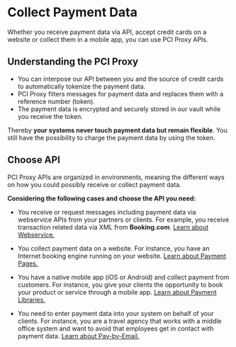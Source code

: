 # Collect Payment Data

Whether you receive payment data via API, accept credit cards on a website or collect them in a mobile app, you can use PCI Proxy APIs.

## Understanding the PCI Proxy

- You can interpose our API between you and the source of credit cards to automatically tokenize the payment data. 
- PCI Proxy filters messages for payment data and replaces them with a reference number (token).
- The payment data is encrypted and securely stored in our vault while you receive the token. 

Thereby **your systems never touch payment data but remain flexible**. You still have the possibility to charge the payment data by using the token.



## Choose API 

PCI Proxy APIs are organized in environments, meaning the different ways on how you could possibly receive or collect payment data. 

**Considering the following cases and choose the API you need:**

 - You receive or request messages including payment data via webservice APIs from your partners or clients. For example, you receive transaction related data via XML from **Booking.com**. [Learn about Webservice.](webservice.html)
 
 - You collect payment data on a website. For instance, you have an Internet booking engine running on your website. [Learn about Payment Pages.](website-application.html)
 
 - You have a native mobile app (iOS or Android) and collect payment from customers. For instance, you give your clients the opportunity to book your product or service through a mobile app. [Learn about Payment Libraries.](mobile-app.html)
 
 - You need to enter payment data into your system on behalf of your clients. For instance, you are a travel agency that works with a middle office system and want to avoid that employees get in contact with payment data. [Learn about Pay-by-Email.](paybyemail)